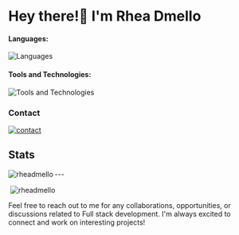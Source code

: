 # Hey there!👋 I'm Rhea Dmello

#### Languages:

![Languages](https://skillicons.dev/icons?i=typescript,javascript,cpp,c,html,css)

#### Tools and Technologies:

![Tools and Technologies](https://skillicons.dev/icons?i=git,github,mongodb,expressjs,nodejs,bootstrap,postgresql,nextjs,googlecloud)

### Contact

[![contact](https://skillicons.dev/icons?i=linkedin)](https://www.linkedin.com/in/dmellorhea)

## Stats

<p><img align="left" src="https://github-readme-stats.vercel.app/api/top-langs?username=rheadmello&show_icons=true&locale=en&layout=compact" alt="rheadmello" /></p>
---
<p>&nbsp;<img align="center" src="https://github-readme-stats.vercel.app/api?username=rheadmello&show_icons=true&locale=en" alt="rheadmello" /></p>


Feel free to reach out to me for any collaborations, opportunities, or discussions related to Full stack development. I'm always excited to connect and work on interesting projects!
